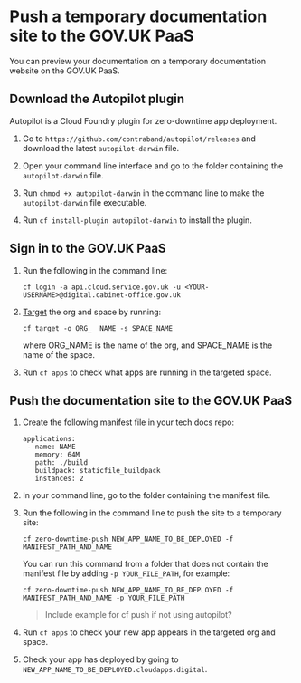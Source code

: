 # Push a temporary documentation site to the GOV.UK PaaS

You can preview your documentation on a temporary documentation website on the GOV.UK PaaS.

## Download the Autopilot plugin

Autopilot is a Cloud Foundry plugin for zero-downtime app deployment.

1. Go to `https://github.com/contraband/autopilot/releases` and download the latest `autopilot-darwin` file.

1. Open your command line interface and go to the folder containing the `autopilot-darwin` file.

1. Run `chmod +x autopilot-darwin` in the command line to make the `autopilot-darwin` file executable.

1. Run `cf install-plugin autopilot-darwin` to install the plugin.

## Sign in to the GOV.UK PaaS

1. Run the following in the command line:

    ```
    cf login -a api.cloud.service.gov.uk -u <YOUR-USERNAME>@digital.cabinet-office.gov.uk
    ```

1. [Target](https://docs.cloud.service.gov.uk/deploying_apps.html#set-a-target) the org and space by running:

    ```
    cf target -o ORG_  NAME -s SPACE_NAME
    ```
    
    where ORG_NAME is the name of the org, and SPACE_NAME is the name of the space.

1. Run `cf apps` to check what apps are running in the targeted space.

## Push the documentation site to the GOV.UK PaaS

1. Create the following manifest file in your tech docs repo:

    ```
    applications:
     - name: NAME
       memory: 64M
       path: ./build
       buildpack: staticfile_buildpack
       instances: 2
    ```

1. In your command line, go to the folder containing the manifest file. 

1. Run the following in the command line to push the site to a temporary site:

    ```
    cf zero-downtime-push NEW_APP_NAME_TO_BE_DEPLOYED -f MANIFEST_PATH_AND_NAME 
    ```

    You can run this command from a folder that does not contain the manifest file by adding `-p YOUR_FILE_PATH`, for example:

    ```
    cf zero-downtime-push NEW_APP_NAME_TO_BE_DEPLOYED -f MANIFEST_PATH_AND_NAME -p YOUR_FILE_PATH
    ```
    >Include example for cf push if not using autopilot?

1. Run `cf apps` to check your new app appears in the targeted org and space. 

1. Check your app has deployed by going to ` NEW_APP_NAME_TO_BE_DEPLOYED.cloudapps.digital`.
